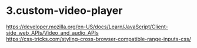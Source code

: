﻿# 3.custom-video-player  
https://developer.mozilla.org/en-US/docs/Learn/JavaScript/Client-side_web_APIs/Video_and_audio_APIs  
https://css-tricks.com/styling-cross-browser-compatible-range-inputs-css/
